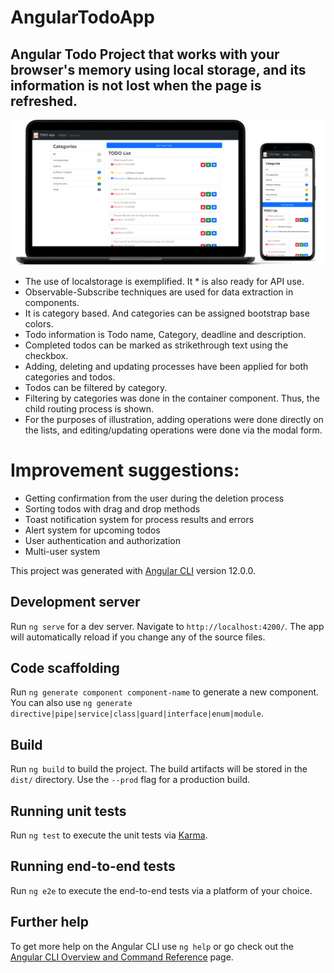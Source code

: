 # AngularTodoApp

## Angular Todo Project that works with your browser's memory using local storage, and its information is not lost when the page is refreshed.

![Todo App Screenshot](https://github.com/barisertugrul/angular-todo-app/blob/master/assets/screenshots/Todo-App-Device-Screenshot-1.png)

* The use of localstorage is exemplified. It * is also ready for API use.
* Observable-Subscribe techniques are used for data extraction in components.
* It is category based. And categories can be assigned bootstrap base colors.
* Todo information is Todo name, Category, deadline and description.
* Completed todos can be marked as strikethrough text using the checkbox.
* Adding, deleting and updating processes have been applied for both categories and todos.
* Todos can be filtered by category.
* Filtering by categories was done in the container component. Thus, the child routing process is shown.
* For the purposes of illustration, adding operations were done directly on the lists, and editing/updating operations were done via the modal form.

# Improvement suggestions:
* Getting confirmation from the user during the deletion process
* Sorting todos with drag and drop methods
* Toast notification system for process results and errors
* Alert system for upcoming todos
* User authentication and authorization
* Multi-user system

This project was generated with [Angular CLI](https://github.com/angular/angular-cli) version 12.0.0.

## Development server

Run `ng serve` for a dev server. Navigate to `http://localhost:4200/`. The app will automatically reload if you change any of the source files.

## Code scaffolding

Run `ng generate component component-name` to generate a new component. You can also use `ng generate directive|pipe|service|class|guard|interface|enum|module`.

## Build

Run `ng build` to build the project. The build artifacts will be stored in the `dist/` directory. Use the `--prod` flag for a production build.

## Running unit tests

Run `ng test` to execute the unit tests via [Karma](https://karma-runner.github.io).

## Running end-to-end tests

Run `ng e2e` to execute the end-to-end tests via a platform of your choice.

## Further help

To get more help on the Angular CLI use `ng help` or go check out the [Angular CLI Overview and Command Reference](https://angular.io/cli) page.
